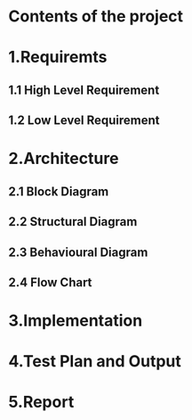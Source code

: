 # Contents of the project

# 1.Requiremts
## 1.1 High Level Requirement
## 1.2 Low Level Requirement

# 2.Architecture
## 2.1 Block Diagram
## 2.2 Structural Diagram
## 2.3 Behavioural Diagram
## 2.4 Flow Chart

# 3.Implementation

# 4.Test Plan and Output

# 5.Report
